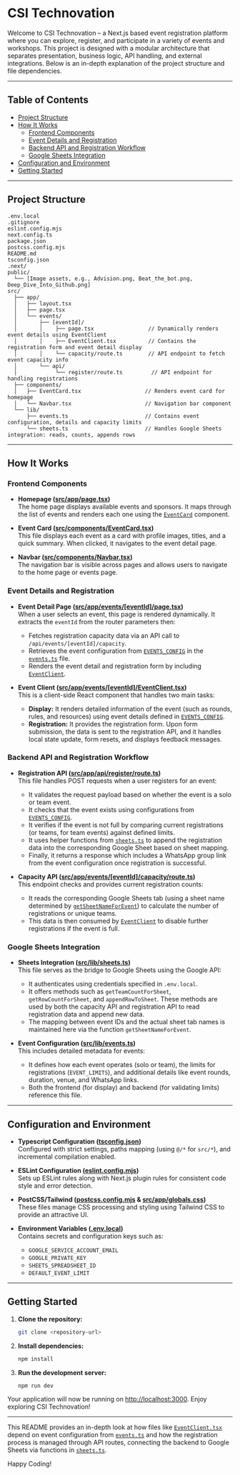 # CSI Technovation

Welcome to CSI Technovation – a Next.js based event registration platform where you can explore, register, and participate in a variety of events and workshops. This project is designed with a modular architecture that separates presentation, business logic, API handling, and external integrations. Below is an in-depth explanation of the project structure and file dependencies.

---

## Table of Contents

- [Project Structure](#project-structure)
- [How It Works](#how-it-works)
  - [Frontend Components](#frontend-components)
  - [Event Details and Registration](#event-details-and-registration)
  - [Backend API and Registration Workflow](#backend-api-and-registration-workflow)
  - [Google Sheets Integration](#google-sheets-integration)
- [Configuration and Environment](#configuration-and-environment)
- [Getting Started](#getting-started)

---

## Project Structure

```
.env.local
.gitignore
eslint.config.mjs
next.config.ts
package.json
postcss.config.mjs
README.md
tsconfig.json
.next/
public/
  └── [Image assets, e.g., Advision.png, Beat_the_bot.png, Deep_Dive_Into_Github.png]
src/
  ├── app/
  │   ├── layout.tsx
  │   ├── page.tsx
  │   └── events/
  │       ├── [eventId]/
  │       │    ├── page.tsx                 // Dynamically renders event details using EventClient
  │       │    ├── EventClient.tsx          // Contains the registration form and event detail display
  │       │    └── capacity/route.ts        // API endpoint to fetch event capacity info
  │       └── api/
  │            └── register/route.ts         // API endpoint for handling registrations
  ├── components/
  │   ├── EventCard.tsx                    // Renders event card for homepage
  │   └── Navbar.tsx                       // Navigation bar component
  └── lib/
      ├── events.ts                        // Contains event configuration, details and capacity limits
      └── sheets.ts                        // Handles Google Sheets integration: reads, counts, appends rows
```

---

## How It Works

### Frontend Components

- **Homepage ([src/app/page.tsx](src/app/page.tsx))**  
  The home page displays available events and sponsors. It maps through the list of events and renders each one using the [`EventCard`](src/components/EventCard.tsx) component.

- **Event Card ([src/components/EventCard.tsx](src/components/EventCard.tsx))**  
  This file displays each event as a card with profile images, titles, and a quick summary. When clicked, it navigates to the event detail page.

- **Navbar ([src/components/Navbar.tsx](src/components/Navbar.tsx))**  
  The navigation bar is visible across pages and allows users to navigate to the home page or events page.

### Event Details and Registration

- **Event Detail Page ([src/app/events/[eventId]/page.tsx](src/app/events/[eventId]/page.tsx))**  
  When a user selects an event, this page is rendered dynamically. It extracts the `eventId` from the router parameters then:
  - Fetches registration capacity data via an API call to `/api/events/[eventId]/capacity`.
  - Retrieves the event configuration from [`EVENTS_CONFIG`](src/lib/events.ts) in the [`events.ts`](src/lib/events.ts) file.
  - Renders the event detail and registration form by including [`EventClient`](src/app/events/[eventId]/EventClient.tsx).

- **Event Client ([src/app/events/[eventId]/EventClient.tsx](src/app/events/[eventId]/EventClient.tsx))**  
  This is a client-side React component that handles two main tasks:
  - **Display:** It renders detailed information of the event (such as rounds, rules, and resources) using event details defined in [`EVENTS_CONFIG`](src/lib/events.ts).
  - **Registration:** It provides the registration form. Upon form submission, the data is sent to the registration API, and it handles local state update, form resets, and displays feedback messages.

### Backend API and Registration Workflow

- **Registration API ([src/app/api/register/route.ts](src/app/api/register/route.ts))**  
  This file handles POST requests when a user registers for an event:
  - It validates the request payload based on whether the event is a solo or team event.
  - It checks that the event exists using configurations from [`EVENTS_CONFIG`](src/lib/events.ts).
  - It verifies if the event is not full by comparing current registrations (or teams, for team events) against defined limits.
  - It uses helper functions from [`sheets.ts`](src/lib/sheets.ts) to append the registration data into the corresponding Google Sheet based on sheet mapping.
  - Finally, it returns a response which includes a WhatsApp group link from the event configuration once registration is successful.

- **Capacity API ([src/app/events/[eventId]/capacity/route.ts](src/app/events/[eventId]/capacity/route.ts))**  
  This endpoint checks and provides current registration counts:
  - It reads the corresponding Google Sheets tab (using a sheet name determined by [`getSheetNameForEvent`](src/lib/sheets.ts)) to calculate the number of registrations or unique teams.
  - This data is then consumed by [`EventClient`](src/app/events/[eventId]/EventClient.tsx) to disable further registrations if the event is full.

### Google Sheets Integration

- **Sheets Integration ([src/lib/sheets.ts](src/lib/sheets.ts))**  
  This file serves as the bridge to Google Sheets using the Google API:
  - It authenticates using credentials specified in `.env.local`.
  - It offers methods such as `getTeamCountForSheet`, `getRowCountForSheet`, and `appendRowToSheet`. These methods are used by both the capacity API and registration API to read registration data and append new data.
  - The mapping between event IDs and the actual sheet tab names is maintained here via the function `getSheetNameForEvent`.

- **Event Configuration ([src/lib/events.ts](src/lib/events.ts))**  
  This includes detailed metadata for events:
  - It defines how each event operates (solo or team), the limits for registrations (`EVENT_LIMITS`), and additional details like event rounds, duration, venue, and WhatsApp links.
  - Both the frontend (for display) and backend (for validating limits) reference this file.

---

## Configuration and Environment

- **Typescript Configuration ([tsconfig.json](tsconfig.json))**  
  Configured with strict settings, paths mapping (using `@/*` for `src/*`), and incremental compilation enabled.

- **ESLint Configuration ([eslint.config.mjs](eslint.config.mjs))**  
  Sets up ESLint rules along with Next.js plugin rules for consistent code style and error detection.

- **PostCSS/Tailwind ([postcss.config.mjs](postcss.config.mjs) & [src/app/globals.css](src/app/globals.css))**  
  These files manage CSS processing and styling using Tailwind CSS to provide an attractive UI.

- **Environment Variables ([.env.local](.env.local))**  
  Contains secrets and configuration keys such as:
  - `GOOGLE_SERVICE_ACCOUNT_EMAIL`
  - `GOOGLE_PRIVATE_KEY`
  - `SHEETS_SPREADSHEET_ID`
  - `DEFAULT_EVENT_LIMIT`

---

## Getting Started

1. **Clone the repository:**

   ```sh
   git clone <repository-url>
   ```

2. **Install dependencies:**

   ```sh
   npm install
   ```

3. **Run the development server:**

   ```sh
   npm run dev
   ```

Your application will now be running on [http://localhost:3000](http://localhost:3000). Enjoy exploring CSI Technovation!

---

This README provides an in-depth look at how files like [`EventClient.tsx`](src/app/events/[eventId]/EventClient.tsx) depend on event configuration from [`events.ts`](src/lib/events.ts) and how the registration process is managed through API routes, connecting the backend to Google Sheets via functions in [`sheets.ts`](src/lib/sheets.ts).

Happy Coding!
